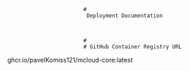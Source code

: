 
                            #
                             Deployment Documentation
                            


                            #
                            # GitHub Container Registry URL


ghcr.io/pavelKomiss121/mcloud-core:latest
